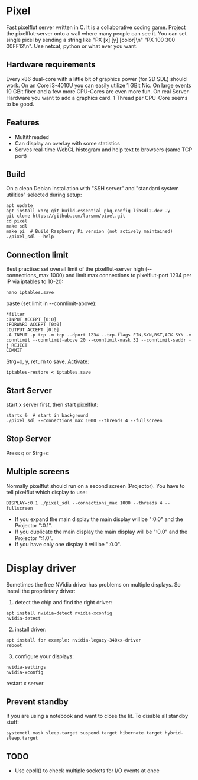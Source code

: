 # Pixel
Fast pixelflut server written in C. It is a collaborative coding game. Project the pixelflut-server onto a wall where many people can see it. You can set single pixel by sending a string like "PX [x] [y] [color]\n" "PX 100 300 00FF12\n". Use netcat, python or what ever you want.

## Hardware requirements
Every x86 dual-core with a little bit of graphics power (for 2D SDL) should work. On an Core i3-4010U you can easily utilize 1 GBit Nic. On large events 10 GBit fiber and a few more CPU-Cores are even more fun. On real Server-Hardware you want to add a graphics card. 1 Thread per CPU-Core seems to be good.

## Features
- Multithreaded
- Can display an overlay with some statistics
- Serves real-time WebGL histogram and help text to browsers (same TCP port)

## Build
On a clean Debian installation with "SSH server" and "standard system utilities" selected during setup:
```
apt update
apt install xorg git build-essential pkg-config libsdl2-dev -y
git clone https://github.com/larsmm/pixel.git
cd pixel
make sdl
make pi  # Build Raspberry Pi version (not actively maintained)
./pixel_sdl --help
```

## Connection limit
Best practise: set overall limit of the pixelflut-server high (--connections_max 1000) and limit max connections to pixelflut-port 1234 per IP via iptables to 10-20:
```
nano iptables.save
```
paste (set limit in --connlimit-above):
```
*filter
:INPUT ACCEPT [0:0]
:FORWARD ACCEPT [0:0]
:OUTPUT ACCEPT [0:0]
-A INPUT -p tcp -m tcp --dport 1234 --tcp-flags FIN,SYN,RST,ACK SYN -m connlimit --connlimit-above 20 --connlimit-mask 32 --connlimit-saddr -j REJECT
COMMIT
```
Strg+x, y, return to save.
Activate:
```
iptables-restore < iptables.save
```

## Start Server
start x server first, then start pixelflut:
```
startx &  # start in background
./pixel_sdl --connections_max 1000 --threads 4 --fullscreen
```

## Stop Server
Press q or Strg+c

## Multiple screens
Normally pixelflut should run on a second screen (Projector). You have to tell pixelflut which display to use:
```
DISPLAY=:0.1 ./pixel_sdl --connections_max 1000 --threads 4 --fullscreen
```
- If you expand the main display the main display will be ":0.0" and the Projector ":0.1".
- If you duplicate the main display the main display will be ":0.0" and the Projector ":1.0".
- If you have only one display it will be ":0.0".

# Display driver
Sometimes the free NVidia driver has problems on multiple displays. So install the proprietary driver:
1. detect the chip and find the right driver:
```
apt install nvidia-detect nvidia-xconfig
nvidia-detect
```
2. install driver:
```
apt install for example: nvidia-legacy-340xx-driver
reboot
```
3. configure your displays:
```
nvidia-settings
nvidia-xconfig
```
restart x server

## Prevent standby
If you are using a notebook and want to close the lit. To disable all standby stuff:
```
systemctl mask sleep.target suspend.target hibernate.target hybrid-sleep.target
```

## TODO
- Use epoll() to check multiple sockets for I/O events at once
